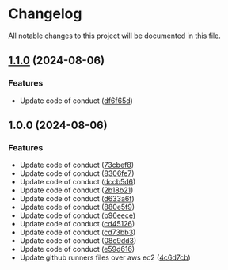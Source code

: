 # Changelog

All notable changes to this project will be documented in this file.

## [1.1.0](https://github.com/devops-ia/terraform-global-naming/compare/v1.0.0...v1.1.0) (2024-08-06)


### Features

* Update code of conduct ([df6f65d](https://github.com/devops-ia/terraform-global-naming/commit/df6f65df8a2d416dd0541f9eccf4458428c419d7))

## 1.0.0 (2024-08-06)


### Features

* Update code of conduct ([73cbef8](https://github.com/devops-ia/terraform-global-naming/commit/73cbef8e99e224982815cdb75aa5dce675f23cd3))
* Update code of conduct ([8306fe7](https://github.com/devops-ia/terraform-global-naming/commit/8306fe79ef312a4ce89c764e00f7c49fc3e4b490))
* Update code of conduct ([dccb5d6](https://github.com/devops-ia/terraform-global-naming/commit/dccb5d6c278d8bf6fdf9df30acfdea021d816e5f))
* Update code of conduct ([2b18b21](https://github.com/devops-ia/terraform-global-naming/commit/2b18b219c7aa08614da3ac6a3e7d24adefb4588f))
* Update code of conduct ([d633a6f](https://github.com/devops-ia/terraform-global-naming/commit/d633a6fe9f7a237b686b721d68e5e5c4ee56d7a4))
* Update code of conduct ([880e5f9](https://github.com/devops-ia/terraform-global-naming/commit/880e5f92daf4f4c5d9d16745b5eccfdc15b63567))
* Update code of conduct ([b96eece](https://github.com/devops-ia/terraform-global-naming/commit/b96eece1010948cffcd15a404a916b87b297942e))
* Update code of conduct ([cd45126](https://github.com/devops-ia/terraform-global-naming/commit/cd45126cd0b36900474c3ad6f75949d0dbf58e82))
* Update code of conduct ([cd73bb3](https://github.com/devops-ia/terraform-global-naming/commit/cd73bb345e78e10f52e41c6e16d3849e2c416be8))
* Update code of conduct ([08c9dd3](https://github.com/devops-ia/terraform-global-naming/commit/08c9dd3c56ecd092ff41f48ea3a4073ea5d7e826))
* Update code of conduct ([e59d616](https://github.com/devops-ia/terraform-global-naming/commit/e59d616b403d6bd948aba5185facbed584da0083))
* Update github runners files over aws ec2 ([4c6d7cb](https://github.com/devops-ia/terraform-global-naming/commit/4c6d7cb5b6212852e3241f79ae418a0d769bab8a))
